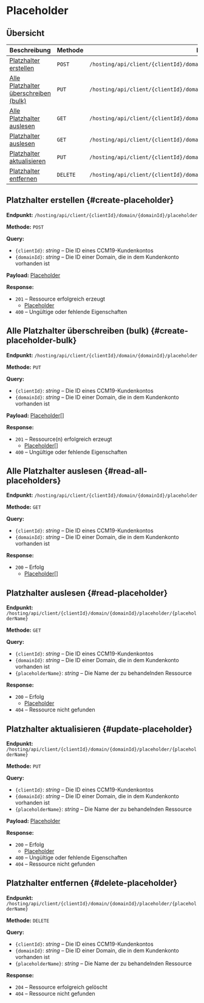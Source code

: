 # Placeholder

## Übersicht

| Beschreibung                                                      | Methode  | Endpunkt                                                                         |
| ----------------------------------------------------------------- | -------- | -------------------------------------------------------------------------------- |
| [Platzhalter erstellen](#create-placeholder)                      | `POST`   | `/hosting/api/client/{clientId}/domain/{domainId}/placeholder`                   |
| [Alle Platzhalter überschreiben (bulk)](#create-placeholder-bulk) | `PUT`    | `/hosting/api/client/{clientId}/domain/{domainId}/placeholder`                   |
| [Alle Platzhalter auslesen](#read-all-placeholders)               | `GET`    | `/hosting/api/client/{clientId}/domain/{domainId}/placeholder`                   |
| [Platzhalter auslesen](#read-placeholder)                         | `GET`    | `/hosting/api/client/{clientId}/domain/{domainId}/placeholder/{placeholderName}` |
| [Platzhalter aktualisieren](#update-placeholder)                  | `PUT`    | `/hosting/api/client/{clientId}/domain/{domainId}/placeholder/{placeholderName}` |
| [Platzhalter entfernen](#delete-placeholder)                      | `DELETE` | `/hosting/api/client/{clientId}/domain/{domainId}/placeholder/{placeholderName}` |

## Platzhalter erstellen {#create-placeholder}

**Endpunkt:** `/hosting/api/client/{clientId}/domain/{domainId}/placeholder`

**Methode:** `POST`

**Query:**

- `{clientId}`: *string* – Die ID eines CCM19-Kundenkontos
- `{domainId}`: *string* – Die ID einer Domain, die in dem Kundenkonto vorhanden ist

**Payload:** [Placeholder](../components.md#placeholder)

**Response:**

- `201` – Ressource erfolgreich erzeugt
  - [Placeholder](../components.md#placeholder)
- `400` – Ungültige oder fehlende Eigenschaften

## Alle Platzhalter überschreiben (bulk) {#create-placeholder-bulk}

**Endpunkt:** `/hosting/api/client/{clientId}/domain/{domainId}/placeholder`

**Methode:** `PUT`

**Query:**

- `{clientId}`: *string* – Die ID eines CCM19-Kundenkontos
- `{domainId}`: *string* – Die ID einer Domain, die in dem Kundenkonto vorhanden ist

**Payload:** [Placeholder](../components.md#placeholder)\[]

**Response:**

- `201` – Ressource(n) erfolgreich erzeugt
  - [Placeholder](../components.md#placeholder)\[]
- `400` – Ungültige oder fehlende Eigenschaften

## Alle Platzhalter auslesen {#read-all-placeholders}

**Endpunkt:** `/hosting/api/client/{clientId}/domain/{domainId}/placeholder`

**Methode:** `GET`

**Query:**

- `{clientId}`: *string* – Die ID eines CCM19-Kundenkontos
- `{domainId}`: *string* – Die ID einer Domain, die in dem Kundenkonto vorhanden ist

**Response:**

- `200` – Erfolg
  - [Placeholder](../components.md#placeholder)\[]

## Platzhalter auslesen {#read-placeholder}

**Endpunkt:** `/hosting/api/client/{clientId}/domain/{domainId}/placeholder/{placeholderName}`

**Methode:** `GET`

**Query:**

- `{clientId}`: *string* – Die ID eines CCM19-Kundenkontos
- `{domainId}`: *string* – Die ID einer Domain, die in dem Kundenkonto vorhanden ist
- `{placeholderName}`: *string* – Die Name der zu behandelnden Ressource

**Response:**

- `200` – Erfolg
  - [Placeholder](../components.md#placeholder)
- `404` – Ressource nicht gefunden

## Platzhalter aktualisieren {#update-placeholder}

**Endpunkt:** `/hosting/api/client/{clientId}/domain/{domainId}/placeholder/{placeholderName}`

**Methode:** `PUT`

**Query:**

- `{clientId}`: *string* – Die ID eines CCM19-Kundenkontos
- `{domainId}`: *string* – Die ID einer Domain, die in dem Kundenkonto vorhanden ist
- `{placeholderName}`: *string* – Die Name der zu behandelnden Ressource

**Payload:** [Placeholder](../components.md#placeholder)

**Response:**

- `200` – Erfolg
  - [Placeholder](../components.md#placeholder)
- `400` – Ungültige oder fehlende Eigenschaften
- `404` – Ressource nicht gefunden

## Platzhalter entfernen {#delete-placeholder}

**Endpunkt:** `/hosting/api/client/{clientId}/domain/{domainId}/placeholder/{placeholderName}`

**Methode:** `DELETE`

**Query:**

- `{clientId}`: *string* – Die ID eines CCM19-Kundenkontos
- `{domainId}`: *string* – Die ID einer Domain, die in dem Kundenkonto vorhanden ist
- `{placeholderName}`: *string* – Die Name der zu behandelnden Ressource

**Response:**

- `204` – Ressource erfolgreich gelöscht
- `404` – Ressource nicht gefunden
